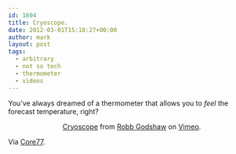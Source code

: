 ```yaml
---
id: 1604
title: Cryoscope.
date: 2012-03-01T15:18:27+00:00
author: mark
layout: post
tags:
  - arbitrary
  - not so tech
  - thermometer
  - videos
---
```

You&#8217;ve always dreamed of a thermometer that allows you to _feel_ the forecast temperature, right?

<div class="embed-vimeo" style="text-align: center;">
</div>

<p style="text-align: center;">
  <a href="http://vimeo.com/36133244">Cryoscope</a> from <a href="http://vimeo.com/robbb">Robb Godshaw</a> on <a href="http://vimeo.com">Vimeo</a>.
</p>

<p style="text-align: left;">
  Via <a href="http://www.core77.com/blog/object_culture/a_thermometer_that_communicates_via_touch_21707.asp">Core77</a>.
</p>